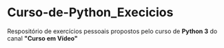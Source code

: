 # Curso-de-Python_Execicios
 Respositório de exercícios pessoais propostos pelo curso de **Python 3** do canal **"Curso em Vídeo"**
